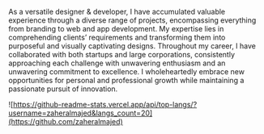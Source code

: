 As a versatile designer & developer, I have accumulated valuable experience through a diverse range of projects, encompassing everything from branding to web and app development. My expertise lies in comprehending clients’ requirements and transforming them into purposeful and visually captivating designs. Throughout my career, I have collaborated with both startups and large corporations, consistently approaching each challenge with unwavering enthusiasm and an unwavering commitment to excellence. I wholeheartedly embrace new opportunities for personal and professional growth while maintaining a passionate pursuit of innovation.

![https://github-readme-stats.vercel.app/api/top-langs/?username=zaheralmajed&langs_count=20](https://github.com/zaheralmajed)
